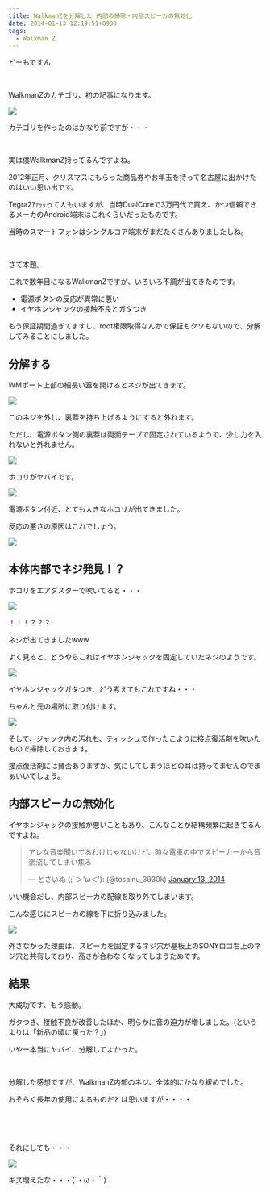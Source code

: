 ```yaml
---
title: WalkmanZを分解した 内部の掃除・内部スピーカの無効化
date: 2014-01-13 12:19:51+0900
tags:
  - Walkman Z
---
```

どーもですん

&nbsp;

WalkmanZのカテゴリ、初の記事になります。

<img src="https://lh5.googleusercontent.com/-3t3uxNgx51w/UtNSsNHt6BI/AAAAAAAAC44/WuIzydt9hl4/s640/Screenshot%2520from%25202014-01-13%252011%253A40%253A10.png" />

カテゴリを作ったのはかなり前ですが・・・

&nbsp;

実は僕WalkmanZ持ってるんですよね。

2012年正月、クリスマスにもらった商品券やお年玉を持って名古屋に出かけたのはいい思い出です。

Tegra2ｱｧｯｯって人もいますが、当時DualCoreで3万円代で買え、かつ信頼できるメーカのAndroid端末はこれくらいだったものです。

当時のスマートフォンはシングルコア端末がまだたくさんありましたしね。

&nbsp;

さて本題。

これで数年目になるWalkmanZですが、いろいろ不調が出てきたのです。

* 電源ボタンの反応が異常に悪い
* イヤホンジャックの接触不良とガタつき

もう保証期間過ぎてますし、root権限取得なんかで保証もクソもないので、分解してみることにしました。

<!--more-->

## 分解する

WMポート上部の細長い蓋を開けるとネジが出てきます。

<img src="https://lh5.googleusercontent.com/-ng0yBWe1-WE/UtNVBbpYwPI/AAAAAAAAC5E/3Q0NdLbvdKE/s640/IMG_1466.JPG" />

このネジを外し、裏蓋を持ち上げるようにすると外れます。

ただし、電源ボタン側の裏蓋は両面テープで固定されているようで、少し力を入れないと外れません。

<img src="https://lh6.googleusercontent.com/-D3pgUcHwQfU/UtNVIfO1OqI/AAAAAAAAC5M/U3FIVB-GWCM/s640/IMG_1467.JPG" />

ホコリがヤバイです。

<img src="https://lh4.googleusercontent.com/-bfTJELLtfqg/UtNVLg7mwPI/AAAAAAAAC5U/yQVrzyR3HAA/s640/IMG_1468.JPG" />

電源ボタン付近、とても大きなホコリが出てきました。

反応の悪さの原因はこれでしょう。

<img src="https://lh4.googleusercontent.com/-daQtpNGgy6A/UtNVS4fNPgI/AAAAAAAAC5c/XPqRT37-lro/s640/IMG_1470.JPG" />

## 本体内部でネジ発見！？

ホコリをエアダスターで吹いてると・・・

<img src="https://lh4.googleusercontent.com/-_TPHMtiKDLs/UtNVb2n1NbI/AAAAAAAAC5k/9IcvNjdUwK8/s640/IMG_1473.JPG" />

<span class="fontsize7">！！！？？？</span>

ネジが出てきましたwww

よく見ると、どうやらこれはイヤホンジャックを固定していたネジのようです。

<img src="https://lh5.googleusercontent.com/-pFEt9OsAoks/UtNVfzdSAPI/AAAAAAAAC5s/KhCUsJ_Pepw/s640/IMG_1474.JPG" />

イヤホンジャックガタつき、どう考えてもこれですね・・・

ちゃんと元の場所に取り付けます。

<img src="https://lh5.googleusercontent.com/-rg9iYyK1Img/UtNVlTPw8kI/AAAAAAAAC50/GsYYwPX5lE0/s640/IMG_1479.JPG" />

そして、ジャック内の汚れも、ティッシュで作ったこよりに接点復活剤を吹いたもので掃除しておきます。

接点復活剤には賛否ありますが、気にしてしまうほどの耳は持ってませんのでまぁいいでしょう。

## 内部スピーカの無効化

イヤホンジャックの接触が悪いこともあり、こんなことが結構頻繁に起きてるんですよね。

<blockquote class="twitter-tweet tw-align-center" data-partner="tweetdeck"><p>アレな音楽聞いてるわけじゃないけど、時々電車の中でスピーカーから音楽流してしまい焦る</p>&mdash; とさいぬ (;ﾞ＞&#39;ω＜&#39;):  (@tosainu_3930k) <a href="https://twitter.com/tosainu_3930k/statuses/422554114862510080">January 13, 2014</a></blockquote>
<script async src="//platform.twitter.com/widgets.js" charset="utf-8"></script>

いい機会だし、内部スピーカの配線を取り外てしまいます。

こんな感じにスピーカの線を下に折り込みました。

<img src="https://lh4.googleusercontent.com/-yqDj5OQDsmw/UtNVqhKCIdI/AAAAAAAAC58/wojVqrPU-lQ/s640/IMG_1480.JPG" />

外さなかった理由は、スピーカを固定するネジ穴が基板上のSONYロゴ右上のネジ穴と共有しており、高さが合わなくなってしまうためです。

## 結果

大成功です、もう感動。

ガタつき、接触不良が改善したほか、明らかに音の迫力が増しました。(というよりは「新品の頃に戻った？」)

いやー本当にヤバイ、分解してよかった。

&nbsp;

分解した感想ですが、WalkmanZ内部のネジ、全体的にかなり緩めでした。

おそらく長年の使用によるものだとは思いますが・・・・

&nbsp;

&nbsp;

それにしても・・・

<img src="https://lh3.googleusercontent.com/-rKU3h2UIIFo/UtNVuHBfVrI/AAAAAAAAC6E/QRbbNYdizhM/s640/IMG_1462.JPG" />

キズ増えたな・・・(´・ω・｀)
